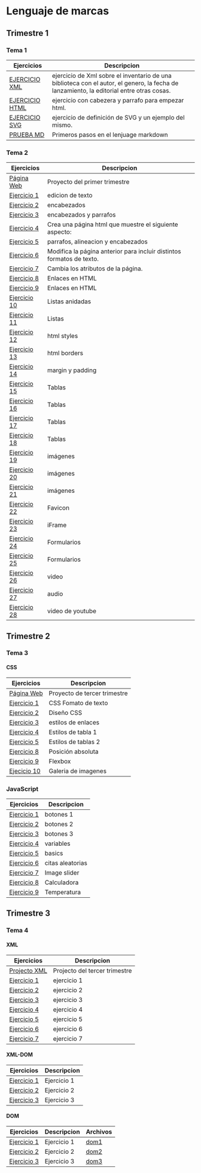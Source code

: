 # Lenguaje de marcas
## Trimestre 1
### Tema 1
Ejercicios|Descripcion
----------|-----------
[EJERCICIO XML](/tema1/libros.xml)| ejercicio de Xml sobre el inventario de una biblioteca con el autor, el genero, la fecha de lanzamiento, la editorial entre otras cosas.
[EJERCICIO HTML](/tema1/PRUEBAS.html)|ejercicio con cabezera y parrafo para empezar html.
[EJERCICIO SVG](/tema1/SVG.docx) | ejercicio de definición de SVG y un ejemplo del mismo.
[PRUEBA MD](https://github.com/JuanJoseblandon/pruebas-)|Primeros pasos en el lenjuage markdown
### Tema 2
Ejercicios|Descripcion
----------|-------------------
[Página Web](https://web4ujuanjoseba.w3spaces.com)|Proyecto del primer trimestre
[Ejercicio 1](/tema2/ejercicio1.html)| edicion de texto
[Ejercicio 2](/tema2/ejercicio2.html)| encabezados
[Ejercicio 3](/tema2/ejercicio3.html)| encabezados y parrafos
[Ejercicio 4](/tema2/ejercicio4.html)| Crea una página html que muestre el siguiente aspecto:
[Ejercicio 5](/tema2/ejercicio5.html)| parrafos, alineacion y encabezados
[Ejercicio 6](/tema2/ejercicio6.html)| Modifica la página anterior para incluir distintos formatos de texto.
[Ejercicio 7](/tema2/ejercicio7.html)| Cambia los atributos de la página. 
[Ejercicio 8](/tema2/misitio/)|Enlaces en HTML
[Ejercicio 9](/tema2/welcome_to_runners_home/)| Enlaces en HTML
[Ejercicio 10](/tema2/ejercicio10.html)| Listas anidadas
[Ejercicio 11](/tema2/ejercicio11.html)| Listas
[Ejercicio 12](/tema2/ejercicio12.html)| html styles
[Ejercicio 13](/tema2/ejercicio13.html)| html borders
[Ejercicio 14](/tema2/ejercicio14.html)| margin y padding
[Ejercicio 15](/tema2/ejercicio15.html)| Tablas
[Ejercicio 16](/tema2/ejercicio16.html)| Tablas
[Ejercicio 17](/tema2/ejercicio17.html)| Tablas
[Ejercicio 18](/tema2/ejercicio18.html)| Tablas
[Ejercicio 19](/tema2/ejercicio19.html)| imágenes
[Ejercicio 20](/tema2/ejercicio20.html)| imágenes
[Ejercicio 21](/tema2/ejercicio21.html)| imágenes
[Ejercicio 22](/tema2/ejercicio22.html)| Favicon
[Ejercicio 23](/tema2/ejercicio23.html)| iFrame
[Ejercicio 24](/tema2/ejercicio24.html)|  Formularios
[Ejercicio 25](/tema2/Html-2-25.html)|  Formularios
[Ejercicio 26](/tema2/Html-2-26.html)|  video
[Ejercicio 27](/tema2/Html-2-27.html)|  audio
[Ejercicio 28](/tema2/Html-2-28.html)|  video de youtube
## Trimestre 2
### Tema 3
#### CSS
Ejercicios|Descripcion
----------|-----------
[Página Web](https://thewildprojectfan.000webhostapp.com/)|Proyecto de tercer trimestre 
[Ejercicio 1](/Tema_3/Css-1-1.html)|CSS Fomato de texto
[Ejercicio 2](/Tema_3/CSS_Ejercicio2)| Diseño CSS
[Ejercicio 3](/Tema_3/Css-1-3)|estilos de enlaces 
[Ejercicio 4](/Tema_3/Css-1-4.html)|Estilos de tabla 1
[Ejercicio 5](/Tema_3/Css-1-5.html)|Estilos de tablas 2
[Ejercicio 8](/Tema_3/Css-1-8.html)|Posición absoluta
[Ejercicio 9](/Tema_3/Css-1-9.html)|Flexbox
[Ejecicio 10](/Tema_3/Css-1-10)|Galeria de imagenes
### JavaScript
Ejercicios|Descripcion
----------|-----------
[Ejercicio 1](/Tema_3/Ejercicio_JavaScrips/javaScrip1.html)|botones 1
[Ejercicio 2](/Tema_3/Ejercicio_JavaScrips/javaScrip2.html)|botones 2
[Ejercicio 3](/Tema_3/Ejercicio_JavaScrips/javascript3.html)|botones 3 
[Ejercicio 4](/Tema_3/Ejercicio_JavaScrips/javascript4.html)|variables
[Ejercicio 5](/Tema_3/Ejercicio_JavaScrips/javascript5.html)|basics
[Ejercicio 6](/Tema_3/Ejercicio_JavaScrips/javascript6.html)|citas aleatorias
[Ejercicio 7](/Tema_3/Ejercicio_JavaScrips/javascript7.html)|Image slider
[Ejercicio 8](/Tema_3/Ejercicio_JavaScrips/javascript8.html)|Calculadora
[Ejercicio 9](/Tema_3/Ejercicio_JavaScrips/javascript9.html)|Temperatura
## Trimestre 3
### Tema 4
#### XML
Ejercicios|Descripcion
----------|-----------
[Projecto XML](https://github.com/JuanJoseblandon/ProjectoXML)|Projecto del tercer trimestre
[Ejercicio 1](/Tema4/Ex1.xml)|ejercicio 1
[Ejercicio 2](/Tema4/Ex2.xml)|ejercicio 2
[Ejercicio 3](/Tema4/Ex3-err.txt)|ejercicio 3
[Ejercicio 4](/Tema4/ex4.xml)|ejercicio 4
[Ejercicio 5](/Tema4/Ex5b.xml)|ejercicio 5
[Ejercicio 6](/Tema4/Ex6.xml)|ejercicio 6
[Ejercicio 7](/Tema4/Ex7.xml)|ejercicio 7
#### XML-DOM
Ejercicios|Descripcion
----------|-----------
[Ejercicio 1](/Tema4/XML-DOM/XML-DOM.js)|Ejercicio 1
[Ejercicio 2](/Tema4/XML-DOM/XML-DOM2.js)|Ejercicio 2
[Ejercicio 3](/Tema4/XML-DOM/XML-DOM3.js)|Ejercicio 3
#### DOM
Ejercicios|Descripcion|Archivos
----------|-----------|----------
[Ejercicio 1](/Tema4/DOM/DOM1.html)|Ejercicio 1|[dom1](/Tema4/DOM/dom1.js)
[Ejercicio 2](/Tema4/DOM/DOM2.html)|Ejercicio 2|[dom2](/Tema4/DOM/dom2.js)
[Ejercicio 3](/Tema4/DOM/DOM3.html)|Ejercicio 3|[dom3](/Tema4/DOM/dom3.js)
#### 








